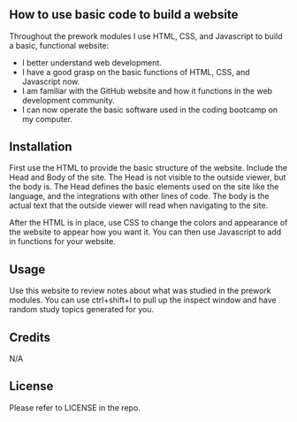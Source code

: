 # <What I learned in prework>

## How to use basic code to build a website

Throughout the prework modules I use HTML, CSS, and Javascript to build a basic, functional website:

- I better understand web development.
- I have a good grasp on the basic functions of HTML, CSS, and Javascript now.
- I am familiar with the GitHub website and how it functions in the web development community.
- I can now operate the basic software used in the coding bootcamp on my computer.

## Installation

First use the HTML to provide the basic structure of the website. Include the Head and Body of the site. The Head is not visible to the outside viewer, but the body is. The Head defines the basic elements used on the site like the language, and the integrations with other lines of code. The body is the actual text that the outside viewer will read when navigating to the site.

After the HTML is in place, use CSS to change the colors and appearance of the website to appear how you want it. You can then use Javascript to add in functions for your website.

## Usage

Use this website to review notes about what was studied in the prework modules. You can use ctrl+shift+I to pull up the inspect window and have random study topics generated for you.

## Credits

N/A

## License

Please refer to LICENSE in the repo.